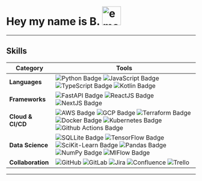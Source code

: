 # Hey my name is B.  <img src="https://emojis.slackmojis.com/emojis/images/1706645181/88446/code-review-intensifies.gif?1706645181" width="50" alt="emoji">


---

## Skills

| Category | Tools |
| ----------- | ----------- |
| **Languages** | ![Python Badge](https://img.shields.io/badge/Python-3776AB?style=for-the-badge&logo=python&logoColor=white) ![JavaScript Badge](https://img.shields.io/badge/JavaScript-F7DF1E?style=for-the-badge&logo=JavaScript&logoColor=white) ![TypeScript Badge](https://img.shields.io/badge/TypeScript-007ACC?style=for-the-badge&logo=typescript&logoColor=white) ![Kotlin Badge](https://img.shields.io/badge/Kotlin-0095D5?&style=for-the-badge&logo=kotlin&logoColor=white) |
| **Frameworks** | ![FastAPI Badge](https://img.shields.io/badge/FastAPI-005571?style=for-the-badge&logo=fastapi) ![ReactJS Badge](https://img.shields.io/badge/React-20232A?style=for-the-badge&logo=react&logoColor=61DAFB) ![NextJS Badge](https://img.shields.io/badge/Next.js-000?logo=nextdotjs&logoColor=fff&style=for-the-badge) |
| **Cloud & CI/CD** | ![AWS Badge](https://img.shields.io/badge/Amazon_AWS-FF9900?style=for-the-badge&logo=amazonaws&logoColor=white) ![GCP Badge](https://img.shields.io/badge/Google_Cloud-4285F4?style=for-the-badge&logo=google-cloud&logoColor=white) ![Terraform Badge](https://img.shields.io/badge/terraform-%235835CC.svg?style=for-the-badge&logo=terraform&logoColor=white) ![Docker Badge](https://img.shields.io/badge/docker-%230db7ed.svg?style=for-the-badge&logo=docker&logoColor=white) ![Kubernetes Badge](https://img.shields.io/badge/kubernetes-%23326ce5.svg?style=for-the-badge&logo=kubernetes&logoColor=white) ![Github Actions Badge](https://img.shields.io/badge/GitHub_Actions-2088FF?style=for-the-badge&logo=github-actions&logoColor=white) |
| **Data Science** | ![SQLLite Badge](https://img.shields.io/badge/SQLite-07405E?style=for-the-badge&logo=sqlite&logoColor=white) ![TensorFlow Badge](https://img.shields.io/badge/TensorFlow-FF6F00?style=for-the-badge&logo=tensorflow&logoColor=white) ![SciKit-Learn Badge](https://img.shields.io/badge/scikit--learn-%23F7931E.svg?style=for-the-badge&logo=scikit-learn&logoColor=white) ![Pandas Badge](https://img.shields.io/badge/pandas-%23150458.svg?style=for-the-badge&logo=pandas&logoColor=white) ![NumPy Badge](https://img.shields.io/badge/numpy-%23013243.svg?style=for-the-badge&logo=numpy&logoColor=white) ![MlFlow Badge](https://img.shields.io/badge/mlflow-%23d9ead3.svg?style=for-the-badge&logo=numpy&logoColor=blue) |
| **Collaboration** | ![GitHub](https://img.shields.io/badge/github-%23121011.svg?style=for-the-badge&logo=github&logoColor=white) ![GitLab](https://img.shields.io/badge/gitlab-%23181717.svg?style=for-the-badge&logo=gitlab&logoColor=white) ![Jira](https://img.shields.io/badge/jira-%230A0FFF.svg?style=for-the-badge&logo=jira&logoColor=white) ![Confluence](https://img.shields.io/badge/confluence-%23172BF4.svg?style=for-the-badge&logo=confluence&logoColor=white) ![Trello](https://img.shields.io/badge/Trello-%23026AA7.svg?style=for-the-badge&logo=Trello&logoColor=white) |


---




<!--
![Python Badge]()
**bharath-temp/bharath-temp** is a ✨ _special_ ✨ repository because its `README.md` (this file) appears on your GitHub profile.

Here are some ideas to get you started:

- 🔭 I’m currently working on ...
- 🌱 I’m currently learning ...
- 👯 I’m looking to collaborate on ...
- 🤔 I’m looking for help with ...
- 💬 Ask me about ...
- 📫 How to reach me: ...
- 😄 Pronouns: ...
- ⚡ Fun fact: ...
-->
